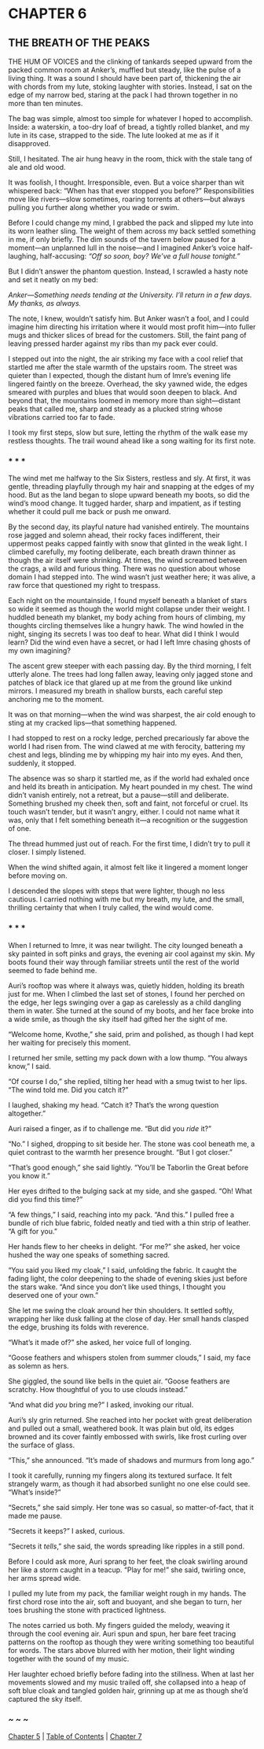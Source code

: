 # CHAPTER 6

## THE BREATH OF THE PEAKS  

THE HUM OF VOICES and the clinking of tankards seeped upward from the packed common room at Anker’s, muffled but steady, like the pulse of a living thing. It was a sound I should have been part of, thickening the air with chords from my lute, stoking laughter with stories. Instead, I sat on the edge of my narrow bed, staring at the pack I had thrown together in no more than ten minutes. 

The bag was simple, almost too simple for whatever I hoped to accomplish. Inside: a waterskin, a too-dry loaf of bread, a tightly rolled blanket, and my lute in its case, strapped to the side. The lute looked at me as if it disapproved.  

Still, I hesitated. The air hung heavy in the room, thick with the stale tang of ale and old wood.  

It was foolish, I thought. Irresponsible, even. But a voice sharper than wit whispered back: “When has that ever stopped you before?” Responsibilities move like rivers—slow sometimes, roaring torrents at others—but always pulling you further along whether you wade or swim.  

Before I could change my mind, I grabbed the pack and slipped my lute into its worn leather sling. The weight of them across my back settled something in me, if only briefly. The dim sounds of the tavern below paused for a moment—an unplanned lull in the noise—and I imagined Anker’s voice half-laughing, half-accusing: *“Off so soon, boy? We’ve a full house tonight.”*  

But I didn’t answer the phantom question. Instead, I scrawled a hasty note and set it neatly on my bed:  

*Anker—Something needs tending at the University. I’ll return in a few days. My thanks, as always.*  

The note, I knew, wouldn’t satisfy him. But Anker wasn’t a fool, and I could imagine him directing his irritation where it would most profit him—into fuller mugs and thicker slices of bread for the customers. Still, the faint pang of leaving pressed harder against my ribs than my pack ever could.  

I stepped out into the night, the air striking my face with a cool relief that startled me after the stale warmth of the upstairs room. The street was quieter than I expected, though the distant hum of Imre’s evening life lingered faintly on the breeze. Overhead, the sky yawned wide, the edges smeared with purples and blues that would soon deepen to black. And beyond that, the mountains loomed in memory more than sight—distant peaks that called me, sharp and steady as a plucked string whose vibrations carried too far to fade.  

I took my first steps, slow but sure, letting the rhythm of the walk ease my restless thoughts. The trail wound ahead like a song waiting for its first note.  

### * * *

The wind met me halfway to the Six Sisters, restless and sly. At first, it was gentle, threading playfully through my hair and snapping at the edges of my hood. But as the land began to slope upward beneath my boots, so did the wind’s mood change. It tugged harder, sharp and impatient, as if testing whether it could pull me back or push me onward.

By the second day, its playful nature had vanished entirely. The mountains rose jagged and solemn ahead, their rocky faces indifferent, their uppermost peaks capped faintly with snow that glinted in the weak light. I climbed carefully, my footing deliberate, each breath drawn thinner as though the air itself were shrinking. At times, the wind screamed between the crags, a wild and furious thing. There was no question about whose domain I had stepped into. The wind wasn’t just weather here; it was alive, a raw force that questioned my right to trespass.

Each night on the mountainside, I found myself beneath a blanket of stars so wide it seemed as though the world might collapse under their weight. I huddled beneath my blanket, my body aching from hours of climbing, my thoughts circling themselves like a hungry hawk. The wind howled in the night, singing its secrets I was too deaf to hear. What did I think I would learn? Did the wind even have a secret, or had I left Imre chasing ghosts of my own imagining?

The ascent grew steeper with each passing day. By the third morning, I felt utterly alone. The trees had long fallen away, leaving only jagged stone and patches of black ice that glared up at me from the ground like unkind mirrors. I measured my breath in shallow bursts, each careful step anchoring me to the moment.

It was on that morning—when the wind was sharpest, the air cold enough to sting at my cracked lips—that something happened.

I had stopped to rest on a rocky ledge, perched precariously far above the world I had risen from. The wind clawed at me with ferocity, battering my chest and legs, blinding me by whipping my hair into my eyes. And then, suddenly, it stopped.

The absence was so sharp it startled me, as if the world had exhaled once and held its breath in anticipation. My heart pounded in my chest. The wind didn’t vanish entirely, not a retreat, but a pause—still and deliberate. Something brushed my cheek then, soft and faint, not forceful or cruel. Its touch wasn’t tender, but it wasn’t angry, either. I could not name what it was, only that I felt something beneath it—a recognition or the suggestion of one.

The thread hummed just out of reach. For the first time, I didn’t try to pull it closer. I simply listened.

When the wind shifted again, it almost felt like it lingered a moment longer before moving on.  

I descended the slopes with steps that were lighter, though no less cautious. I carried nothing with me but my breath, my lute, and the small, thrilling certainty that when I truly called, the wind would come.  

### * * *

When I returned to Imre, it was near twilight. The city lounged beneath a sky painted in soft pinks and grays, the evening air cool against my skin. My boots found their way through familiar streets until the rest of the world seemed to fade behind me.  

Auri’s rooftop was where it always was, quietly hidden, holding its breath just for me. When I climbed the last set of stones, I found her perched on the edge, her legs swinging over a gap as carelessly as a child dangling them in water. She turned at the sound of my boots, and her face broke into a wide smile, as though the sky itself had gifted her the sight of me.  

“Welcome home, Kvothe,” she said, prim and polished, as though I had kept her waiting for precisely this moment.  

I returned her smile, setting my pack down with a low thump. “You always know,” I said.  

“Of course I do,” she replied, tilting her head with a smug twist to her lips. “The wind told me. Did you catch it?”  

I laughed, shaking my head. “Catch it? That’s the wrong question altogether.”  

Auri raised a finger, as if to challenge me. “But did you *ride* it?”  

“No.” I sighed, dropping to sit beside her. The stone was cool beneath me, a quiet contrast to the warmth her presence brought. “But I got closer.”  

“That’s good enough,” she said lightly. “You’ll be Taborlin the Great before you know it.”  

Her eyes drifted to the bulging sack at my side, and she gasped. “Oh! What did you find this time?”  

“A few things,” I said, reaching into my pack. “And this.” I pulled free a bundle of rich blue fabric, folded neatly and tied with a thin strip of leather. “A gift for you.”  

Her hands flew to her cheeks in delight. “For me?” she asked, her voice hushed the way one speaks of something sacred.  

“You said you liked my cloak,” I said, unfolding the fabric. It caught the fading light, the color deepening to the shade of evening skies just before the stars wake. “And since you don’t like used things, I thought you deserved one of your own.”  

She let me swing the cloak around her thin shoulders. It settled softly, wrapping her like dusk falling at the close of day. Her small hands clasped the edge, brushing its folds with reverence.  

“What’s it made of?” she asked, her voice full of longing.  

“Goose feathers and whispers stolen from summer clouds,” I said, my face as solemn as hers.  

She giggled, the sound like bells in the quiet air. “Goose feathers are scratchy. How thoughtful of you to use clouds instead.”  

“And what did *you* bring me?” I asked, invoking our ritual.  

Auri’s sly grin returned. She reached into her pocket with great deliberation and pulled out a small, weathered book. It was plain but old, its edges browned and its cover faintly embossed with swirls, like frost curling over the surface of glass.  

“This,” she announced. “It’s made of shadows and murmurs from long ago.”  

I took it carefully, running my fingers along its textured surface. It felt strangely warm, as though it had absorbed sunlight no one else could see. “What’s inside?”  

“Secrets,” she said simply. Her tone was so casual, so matter-of-fact, that it made me pause.  

“Secrets it keeps?” I asked, curious.  

“Secrets it *tells*,” she said, the words spreading like ripples in a still pond.  

Before I could ask more, Auri sprang to her feet, the cloak swirling around her like a storm caught in a teacup. “Play for me!” she said, twirling once, her arms spread wide.  

I pulled my lute from my pack, the familiar weight rough in my hands. The first chord rose into the air, soft and buoyant, and she began to turn, her toes brushing the stone with practiced lightness.  

The notes carried us both. My fingers guided the melody, weaving it through the cool evening air. Auri spun and spun, her bare feet tracing patterns on the rooftop as though they were writing something too beautiful for words. The stars above blurred with her motion, their light winding together with the sound of my music.  

Her laughter echoed briefly before fading into the stillness. When at last her movements slowed and my music trailed off, she collapsed into a heap of soft blue cloak and tangled golden hair, grinning up at me as though she’d captured the sky itself.  

### ~ ~ ~

[Chapter 5](CHAPTER_05.md) | [Table of Contents](Table_of_Contents.md) | [Chapter 7](CHAPTER_07.md)
